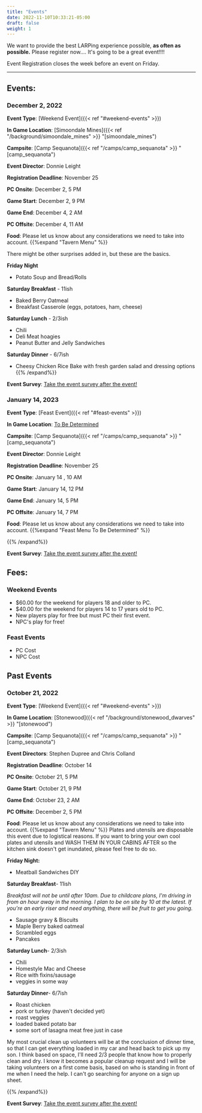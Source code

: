 ```yaml
---
title: "Events"
date: 2022-11-10T10:33:21-05:00
draft: false
weight: 1
---
```


We want to provide the best LARPing experience possible, **as often as possible.**  Please register now.... It's going to be a great event!!!!

Event Registration closes the week before an event on Friday.

------

## Events:

### December 2, 2022

**Event Type**: [Weekend Event]({{< ref "#weekend-events" >}})

**In Game Location**: [Simoondale Mines]({{< ref "/background/simoondale_mines" >}} "[simoondale_mines")

**Campsite**: [Camp Sequanota]({{< ref "/camps/camp_sequanota" >}} "[camp_sequanota")

**Event Director**: Donnie Leight

**Registration Deadline**: November 25

**PC Onsite**:  December 2, 5 PM 

**Game Start**: December 2, 9 PM 

**Game End**: December 4, 2 AM

**PC Offsite**:  December 4, 11 AM

**Food**:  Please let us know about any considerations we need to take into account. {{%expand "Tavern Menu" %}} 

There might be other surprises added in, but these are the basics.

**Friday Night**

- Potato Soup and Bread/Rolls

**Saturday Breakfast** - 11ish

- Baked Berry Oatmeal
- Breakfast Casserole (eggs, potatoes, ham, cheese)

**Saturday  Lunch** - 2/3ish

- Chili
- Deli Meat hoagies
- Peanut Butter and Jelly Sandwiches

**Saturday Dinner** - 6/7ish

- Cheesy Chicken Rice Bake with fresh garden salad and dressing options
  {{% /expand%}}

**Event Survey**: [Take the event survey after the event!](https://docs.google.com/forms/d/e/1FAIpQLScjlhsW1KOVLdt_YBy-xkgHZqKsu8C3qoEndHWdnTWtuDqqhg/viewform) 

### January 14, 2023

**Event Type**: [Feast Event]({{< ref "#feast-events" >}})

**In Game Location**: [To Be Determined]()

**Campsite**: [Camp Sequanota]({{< ref "/camps/camp_sequanota" >}} "[camp_sequanota")

**Event Director**: Donnie Leight

**Registration Deadline**: November 25

**PC Onsite**:  January 14 , 10 AM

**Game Start**: January 14, 12 PM 

**Game End**: January 14, 5 PM 

**PC Offsite**:  January 14, 7 PM 

**Food**:  Please let us know about any considerations we need to take into account. {{%expand "Feast Menu To Be Determined" %}} 

  {{% /expand%}}

**Event Survey**: [Take the event survey after the event!](https://docs.google.com/forms/d/e/1FAIpQLScjlhsW1KOVLdt_YBy-xkgHZqKsu8C3qoEndHWdnTWtuDqqhg/viewform) 

## Fees:

### Weekend Events

- $60.00 for the weekend for players 18 and older to PC.
- $40.00 for the weekend for players 14 to 17 years old to PC.
- New players play for free but must PC their first event.
- NPC's play for free!

### Feast Events

- PC Cost
- NPC Cost

## Past Events


### October 21, 2022

**Event Type**: [Weekend Event]({{< ref "#weekend-events" >}})

**In Game Location**:  [Stonewood]({{< ref "/background/stonewood_dwarves" >}} "[stonewood")

**Campsite**: [Camp Sequanota]({{< ref "/camps/camp_sequanota" >}} "[camp_sequanota")

**Event Directors**: Stephen Dupree and Chris Colland

**Registration Deadline**: October 14

**PC Onsite**:  October 21, 5 PM 

**Game Start**: October 21, 9 PM 

**Game End**: October 23, 2 AM

**PC Offsite**: December 2, 5 PM 

**Food**:   Please let us know about any considerations we need to take into account. {{%expand "Tavern Menu" %}} 
Plates and utensils are disposable this event due to logistical reasons. If you want to bring your own cool plates and utensils and WASH THEM IN YOUR CABINS AFTER so the kitchen sink doesn't get inundated, please feel free to do so.

**Friday Night:**

-   Meatball Sandwiches DIY

 **Saturday Breakfast**- 11ish

*Breakfast will not be until after 10am. Due to childcare plans, I'm driving in from an hour away in the morning. I plan to be on site by 10 at the latest. If you're an early riser and need anything, there will be fruit to get you going.*

- Sausage gravy & Biscuits
- Maple Berry baked oatmeal
- Scrambled eggs
- Pancakes

**Saturday Lunch**- 2/3ish

- Chili
- Homestyle Mac and Cheese
- Rice with fixins/sausage
- veggies in some way

**Saturday Dinner**- 6/7ish

- Roast chicken
- pork or turkey (haven't decided yet)
- roast veggies
- loaded baked potato bar
- some sort of lasagna meat free just in case 

My most crucial clean up volunteers will be at the conclusion of dinner time, so that I can get everything loaded in my car and head back to pick up my son. I think based on space, I'll need 2/3 people that know how to properly clean and dry. I know it becomes a popular cleanup request and I will be taking volunteers on a first come basis, based on who is standing in front of me when I need the help. I can't go searching for anyone on a sign up sheet.

  {{% /expand%}}

**Event Survey**: [Take the event survey after the event!](https://docs.google.com/forms/d/e/1FAIpQLScjlhsW1KOVLdt_YBy-xkgHZqKsu8C3qoEndHWdnTWtuDqqhg/viewform) 
